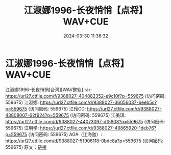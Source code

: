 ﻿---
title: 江淑娜1996-长夜悄悄【点将】WAV+CUE
date: 2024-03-30 11:36:32
categories: WAV车载音乐、镜像
tags: 华语中文
---
# 江淑娜1996-长夜悄悄【点将】WAV+CUE

江淑娜1996-长夜悄悄[台湾][WAV整轨].rar: https://url27.ctfile.com/f/9388027-404882352-e9c10f?p=559675
(访问密码: 559675)
江淑娜: https://url27.ctfile.com/d/9388027-36056037-6eeb5c?p=559675
(访问密码: 559675)
江玲CD: https://url27.ctfile.com/d/9388027-43808007-62f924?p=559675
(访问密码: 559675)
江美琪: https://url27.ctfile.com/d/9388027-44073097-df5808?p=559675
(访问密码: 559675)
江明学: https://url27.ctfile.com/d/9388027-49865920-1deb76?p=559675
(访问密码: 559675)
AGA（江海迦）: https://url27.ctfile.com/d/9388027-51906118-0bdc8a?p=559675
(访问密码: 559675)
原文：[链接](https://blog.sina.com.cn/s/blog_1647c7e76010314wn.html)